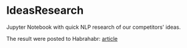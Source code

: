 # IdeasResearch

Jupyter Notebook with quick NLP research of our competitors' ideas.

The result were posted to Habrahabr: [article](https://habrahabr.ru/post/344254/)
